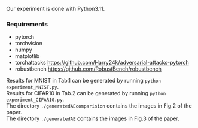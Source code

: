 
Our experiment is done with Python3.11. 
### Requirements
- pytorch
- torchvision
- numpy
- matplotlib
- torchattacks https://github.com/Harry24k/adversarial-attacks-pytorch
- robustbench https://github.com/RobustBench/robustbench

Results for MNIST in Tab.1 can be generated by running  ```python experiment_MNIST.py```.<br>
Results for CIFAR10 in Tab.2 can be generated by running  ```python experiment_CIFAR10.py```.<br>
The directory ```./generatedAEcomparision``` contains the images in Fig.2 of the paper.<br>
The directory ```./generatedAE``` contains the images in Fig.3 of the paper.<br>
